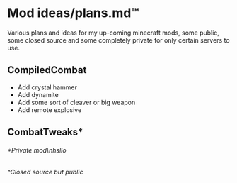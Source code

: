 # Mod ideas/plans.md™️

Various plans and ideas for my up-coming 
minecraft mods, some public, some closed source 
and some completely private for only certain 
servers to use.

## CompiledCombat
- Add crystal hammer
- Add dynamite 
- Add some sort of cleaver or big weapon
- Add remote explosive

## CombatTweaks*


###### *Private mod\nhsllo
###### ^Closed source but public